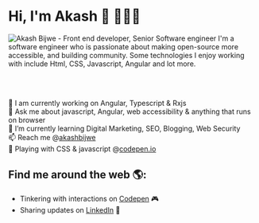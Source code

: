 # Hi, I'm Akash 👋 👨🏻‍💻

<img src="https://raw.githubusercontent.com/akashbijwe/akashbijwe/master/akash.png" alt="Akash Bijwe - Front end developer, Senior Software engineer">
I'm a software engineer who is passionate about making open-source more accessible, and building community. Some technologies I enjoy working with include Html, CSS, Javascript, Angular and lot more.

<br><br>

🔭  I am currently working on Angular, Typescript & Rxjs <br>
💬  Ask me about javascript, Angular, web accessibility & anything that runs on browser <br>
🌱  I’m currently learning Digital Marketing, SEO, Blogging, Web Security <br>
📫  Reach me @<a href="https://www.linkedin.com/in/akashbijwe/">akashbijwe</a> <br>
🤾  Playing with CSS & javascript @<a href="http://codepen.io/akashbijwe/">codepen.io</a>

## Find me around the web 🌎:
- Tinkering with interactions on <a href="http://codepen.io/akashbijwe/"> Codepen</a> 🎮
- Sharing updates on <a href="https://www.linkedin.com/in/akashbijwe/">LinkedIn</a> 💼
